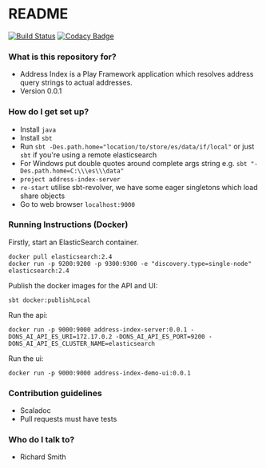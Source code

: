 # README #

[![Build Status](https://travis-ci.com/ONSdigital/address-index-api.svg?token=wrHpQMWmwL6kpsdmycnz&branch=develop)](https://travis-ci.com/ONSdigital/address-index-api)
[![Codacy Badge](https://api.codacy.com/project/badge/Grade/83c0fb7ca2e64567b0998848ca781a36)](https://www.codacy.com/app/Valtech-ONS/address-index-api?utm_source=github.com&amp;utm_medium=referral&amp;utm_content=ONSdigital/address-index-api&amp;utm_campaign=Badge_Grade)

### What is this repository for? ###

* Address Index is a Play Framework application which resolves address query strings to actual addresses.
* Version 0.0.1

### How do I get set up? ###

* Install `java`
* Install `sbt`
* Run `sbt -Des.path.home="location/to/store/es/data/if/local"` or just `sbt` if you're using a remote elasticsearch
* For Windows put double quotes around complete args string e.g. `sbt "-Des.path.home=C:\\\es\\\data"`
* `project address-index-server`
* `re-start` utilise sbt-revolver, we have some eager singletons which load share objects
* Go to web browser `localhost:9000`

### Running Instructions (Docker)

Firstly, start an ElasticSearch container.

```shell
docker pull elasticsearch:2.4
docker run -p 9200:9200 -p 9300:9300 -e "discovery.type=single-node" elasticsearch:2.4
```

Publish the docker images for the API and UI:

```shell
sbt docker:publishLocal
```

Run the api:

```shell
docker run -p 9000:9000 address-index-server:0.0.1 -DONS_AI_API_ES_URI=172.17.0.2 -DONS_AI_API_ES_PORT=9200 -DONS_AI_API_ES_CLUSTER_NAME=elasticsearch
```

Run the ui:

```shell
docker run -p 9000:9000 address-index-demo-ui:0.0.1
```


### Contribution guidelines ###

* Scaladoc
* Pull requests must have tests

### Who do I talk to? ###

* Richard Smith
